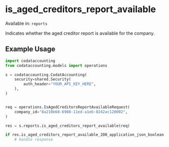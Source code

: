 # is_aged_creditors_report_available
Available in: `reports`

Indicates whether the aged creditor report is available for the company.

## Example Usage
```python
import codataccounting
from codataccounting.models import operations

s = codataccounting.CodatAccounting(
    security=shared.Security(
        auth_header="YOUR_API_KEY_HERE",
    ),
)


req = operations.IsAgedCreditorsReportAvailableRequest(
    company_id="8a210b68-6988-11ed-a1eb-0242ac120002",
)

res = s.reports.is_aged_creditors_report_available(req)

if res.is_aged_creditors_report_available_200_application_json_boolean is not None:
    # handle response
```